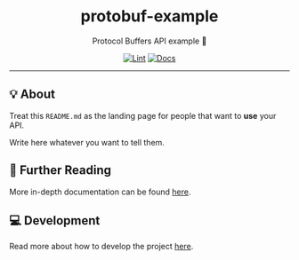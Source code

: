 <h1 align="center">protobuf-example</h1>

<div align="center">

Protocol Buffers API example 📜

[![Lint](https://github.com/quickplates/protobuf-example/actions/workflows/lint.yaml/badge.svg)](https://github.com/quickplates/protobuf-example/actions/workflows/lint.yaml)
[![Docs](https://github.com/quickplates/protobuf-example/actions/workflows/docs.yaml/badge.svg)](https://github.com/quickplates/protobuf-example/actions/workflows/docs.yaml)

</div>

---

## 💡 About

Treat this `README.md` as the landing page for people
that want to **use** your API.

Write here whatever you want to tell them.

## 📄 Further Reading

More in-depth documentation can be found
[here](https://quickplates.github.io/protobuf-example).

## 💻 Development

Read more about how to develop the project
[here](https://github.com/quickplates/protobuf-example/blob/main/CONTRIBUTING.md).
